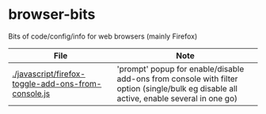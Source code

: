 # browser-bits
Bits of code/config/info for web browsers (mainly Firefox)

File | Note
-----|-----
[./javascript/firefox-toggle-add-ons-from-console.js](https://github.com/icpantsparti/browser-bits/blob/main/javascript/firefox-toggle-add-ons-from-console.js) | 'prompt' popup for enable/disable add-ons from console with filter option (single/bulk eg disable all active, enable several in one go)
